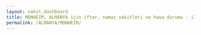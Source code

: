 ```yaml
---
layout: vakit_dashboard
title: MONHEIM, ALMANYA için iftar, namaz vakitleri ve hava durumu - ilçe/eyalet seç
permalink: /ALMANYA/MONHEIM/
---
```


<script type="text/javascript">
  var GLOBAL_COUNTRY = 'ALMANYA';
  var GLOBAL_CITY = 'MONHEIM';
  var GLOBAL_STATE = '';
  var lat = 72;
  var lon = 21;
</script>
